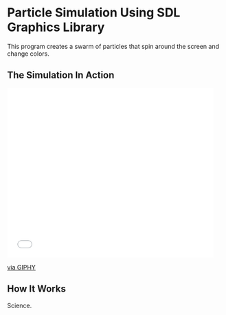 
# Particle Simulation Using SDL Graphics Library

This program creates a swarm of particles that spin around the screen and change colors.

<h2>The Simulation In Action</h2>
<p align="left">
  <iframe src="//giphy.com/embed/2YrVz2VprRPNK" width="480" height="394" frameBorder="0" class="giphy-embed" allowFullScreen></iframe><p><a href="http://giphy.com/gifs/2YrVz2VprRPNK">via GIPHY</a></p>
</p>

<h2>How It Works</h2>
Science.
